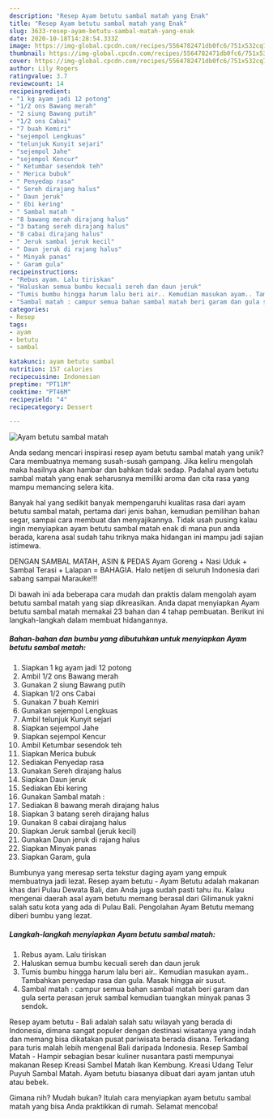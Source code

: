 ```yaml
---
description: "Resep Ayam betutu sambal matah yang Enak"
title: "Resep Ayam betutu sambal matah yang Enak"
slug: 3633-resep-ayam-betutu-sambal-matah-yang-enak
date: 2020-10-18T14:28:54.333Z
image: https://img-global.cpcdn.com/recipes/5564782471db0fc6/751x532cq70/ayam-betutu-sambal-matah-foto-resep-utama.jpg
thumbnail: https://img-global.cpcdn.com/recipes/5564782471db0fc6/751x532cq70/ayam-betutu-sambal-matah-foto-resep-utama.jpg
cover: https://img-global.cpcdn.com/recipes/5564782471db0fc6/751x532cq70/ayam-betutu-sambal-matah-foto-resep-utama.jpg
author: Lily Rogers
ratingvalue: 3.7
reviewcount: 14
recipeingredient:
- "1 kg ayam jadi 12 potong"
- "1/2 ons Bawang merah"
- "2 siung Bawang putih"
- "1/2 ons Cabai"
- "7 buah Kemiri"
- "sejempol Lengkuas"
- "telunjuk Kunyit sejari"
- "sejempol Jahe"
- "sejempol Kencur"
- " Ketumbar sesendok teh"
- " Merica bubuk"
- " Penyedap rasa"
- " Sereh dirajang halus"
- " Daun jeruk"
- " Ebi kering"
- " Sambal matah "
- "8 bawang merah dirajang halus"
- "3 batang sereh dirajang halus"
- "8 cabai dirajang halus"
- " Jeruk sambal jeruk kecil"
- " Daun jeruk di rajang halus"
- " Minyak panas"
- " Garam gula"
recipeinstructions:
- "Rebus ayam. Lalu tiriskan"
- "Haluskan semua bumbu kecuali sereh dan daun jeruk"
- "Tumis bumbu hingga harum lalu beri air.. Kemudian masukan ayam.. Tambahkan penyedap rasa dan gula. Masak hingga air susut."
- "Sambal matah : campur semua bahan sambal matah beri garam dan gula serta perasan jeruk sambal kemudian tuangkan minyak panas 3 sendok."
categories:
- Resep
tags:
- ayam
- betutu
- sambal

katakunci: ayam betutu sambal 
nutrition: 157 calories
recipecuisine: Indonesian
preptime: "PT11M"
cooktime: "PT46M"
recipeyield: "4"
recipecategory: Dessert

---
```



![Ayam betutu sambal matah](https://img-global.cpcdn.com/recipes/5564782471db0fc6/751x532cq70/ayam-betutu-sambal-matah-foto-resep-utama.jpg)

Anda sedang mencari inspirasi resep ayam betutu sambal matah yang unik? Cara membuatnya memang susah-susah gampang. Jika keliru mengolah maka hasilnya akan hambar dan bahkan tidak sedap. Padahal ayam betutu sambal matah yang enak seharusnya memiliki aroma dan cita rasa yang mampu memancing selera kita.

Banyak hal yang sedikit banyak mempengaruhi kualitas rasa dari ayam betutu sambal matah, pertama dari jenis bahan, kemudian pemilihan bahan segar, sampai cara membuat dan menyajikannya. Tidak usah pusing kalau ingin menyiapkan ayam betutu sambal matah enak di mana pun anda berada, karena asal sudah tahu triknya maka hidangan ini mampu jadi sajian istimewa.

DENGAN SAMBAL MATAH, ASIN &amp; PEDAS Ayam Goreng + Nasi Uduk + Sambal Terasi + Lalapan = BAHAGIA. Halo netijen di seluruh Indonesia dari sabang sampai Marauke!!!


Di bawah ini ada beberapa cara mudah dan praktis dalam mengolah ayam betutu sambal matah yang siap dikreasikan. Anda dapat menyiapkan Ayam betutu sambal matah memakai 23 bahan dan 4 tahap pembuatan. Berikut ini langkah-langkah dalam membuat hidangannya.

<!--inarticleads1-->

##### Bahan-bahan dan bumbu yang dibutuhkan untuk menyiapkan Ayam betutu sambal matah:

1. Siapkan 1 kg ayam jadi 12 potong
1. Ambil 1/2 ons Bawang merah
1. Gunakan 2 siung Bawang putih
1. Siapkan 1/2 ons Cabai
1. Gunakan 7 buah Kemiri
1. Gunakan sejempol Lengkuas
1. Ambil telunjuk Kunyit sejari
1. Siapkan sejempol Jahe
1. Siapkan sejempol Kencur
1. Ambil  Ketumbar sesendok teh
1. Siapkan  Merica bubuk
1. Sediakan  Penyedap rasa
1. Gunakan  Sereh dirajang halus
1. Siapkan  Daun jeruk
1. Sediakan  Ebi kering
1. Gunakan  Sambal matah :
1. Sediakan 8 bawang merah dirajang halus
1. Siapkan 3 batang sereh dirajang halus
1. Gunakan 8 cabai dirajang halus
1. Siapkan  Jeruk sambal (jeruk kecil)
1. Gunakan  Daun jeruk di rajang halus
1. Siapkan  Minyak panas
1. Siapkan  Garam, gula


Bumbunya yang meresap serta tekstur daging ayam yang empuk membuatnya jadi lezat. Resep ayam betutu - Ayam Betutu adalah makanan khas dari Pulau Dewata Bali, dan Anda juga sudah pasti tahu itu. Kalau mengenai daerah asal ayam betutu memang berasal dari Gilimanuk yakni salah satu kota yang ada di Pulau Bali. Pengolahan Ayam Betutu memang diberi bumbu yang lezat. 

<!--inarticleads2-->

##### Langkah-langkah menyiapkan Ayam betutu sambal matah:

1. Rebus ayam. Lalu tiriskan
1. Haluskan semua bumbu kecuali sereh dan daun jeruk
1. Tumis bumbu hingga harum lalu beri air.. Kemudian masukan ayam.. Tambahkan penyedap rasa dan gula. Masak hingga air susut.
1. Sambal matah : campur semua bahan sambal matah beri garam dan gula serta perasan jeruk sambal kemudian tuangkan minyak panas 3 sendok.


Resep ayam betutu - Bali adalah salah satu wilayah yang berada di Indonesia, dimana sangat populer dengan destinasi wisatanya yang indah dan memang bisa dikatakan pusat pariwisata berada disana. Terkadang para turis malah lebih mengenal Bali daripada Indonesia. Resep Sambal Matah - Hampir sebagian besar kuliner nusantara pasti mempunyai makanan Resep Kreasi Sambel Matah Ikan Kembung. Kreasi Udang Telur Puyuh Sambal Matah. Ayam betutu biasanya dibuat dari ayam jantan utuh atau bebek. 

Gimana nih? Mudah bukan? Itulah cara menyiapkan ayam betutu sambal matah yang bisa Anda praktikkan di rumah. Selamat mencoba!
